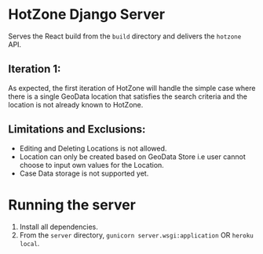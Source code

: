 # HotZone Django Server

Serves the React build from the `build` directory and delivers the `hotzone` API.

## Iteration 1:

As expected, the first iteration of HotZone will handle the simple case where there is a single GeoData location that satisfies the search criteria and the location is not already known to HotZone.

## Limitations and Exclusions:

- Editing and Deleting Locations is not allowed.
- Location can only be created based on GeoData Store i.e user cannot choose to input own values for the Location.
- Case Data storage is not supported yet.

# Running the server

1. Install all dependencies.
2. From the `server` directory, `gunicorn server.wsgi:application` OR `heroku local`.
